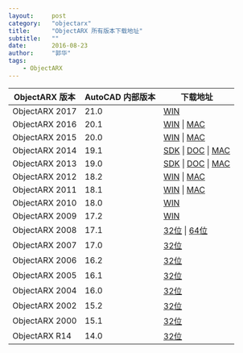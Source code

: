 ```yaml
---
layout:     post
category:   "objectarx"
title:      "ObjectARX 所有版本下载地址"
subtitle:   ""
date:       2016-08-23
author:     "郭华"
tags:
    - ObjectARX
---
```


ObjectARX 版本 | AutoCAD 内部版本 | 下载地址
---------------|------------------|------
ObjectARX 2017 | 21.0             | [WIN](http://download.autodesk.com/esd/objectarx/2017/Autodesk_ObjectARX_2017_Win_64_and_32_Bit.sfx.exe)
ObjectARX 2016 | 20.1             | [WIN](http://download.autodesk.com/esd/objectarx/2016/Autodesk_ObjectARX_2016_Win_64_and_32_Bit.exe) &#124; [MAC](http://download.autodesk.com/esd/objectarx/2016/ObjectARX_2016_English_Mac_OSX.dmg)
ObjectARX 2015 | 20.0             | [WIN](http://download.autodesk.com/esd/objectarx/2015/Autodesk_ObjectARX_2015_Win_64_and_32_Bit.exe) &#124; [MAC](http://download.autodesk.com/esd/objectarx/2015/Autodesk_ObjectARX_2015_English_Mac_OSX.dmg)
ObjectARX 2014 | 19.1             | [SDK](http://download.autodesk.com/esd/objectarx/2014/Autodesk_ObjectARX_2014_Win_64_and_32Bit.sfx.exe) &#124; [DOC](http://download.autodesk.com/esd/objectarx/2014/Autodesk_ObjectARX_2014_Documentation.sfx.exe) &#124; [MAC](http://download.autodesk.com/esd/objectarx/2014/Autodesk_ObjectARX_2014_English_Mac_OSX.dmg)
ObjectARX 2013 | 19.0             | [SDK](http://download.autodesk.com/esd/objectarx/2013/ObjectARX_2013_Win_64_and_32Bit.exe) &#124; [DOC](http://download.autodesk.com/esd/objectarx/2013/ObjectARX_2013_Documentation.exe) &#124; [MAC](http://download.autodesk.com/esd/objectarx/2013/ObjectARX_2013_English_Mac_OSX.dmg)
ObjectARX 2012 | 18.2             | [WIN](http://download.autodesk.com/esd/objectarx/2012/ObjectARX_2012_Win_64_and_32Bit.exe) &#124; [MAC](http://download.autodesk.com/esd/objectarx/2012/ObjectARX_2012_English_Mac_OSX.dmg)
ObjectARX 2011 | 18.1             | [WIN](http://download.autodesk.com/esd/objectarx/2011/ObjectARX_2011_Win_64_and_32Bit.exe) &#124; [MAC](http://download.autodesk.com/esd/objectarx/2011/ObjectARX_2011_English_Mac_OSX.dmg)
ObjectARX 2010 | 18.0             | [WIN](http://download.autodesk.com/akdlm/esd/dlm/objectarx/ObjectARX_2010_Win_64_and_32Bit.exe)
ObjectARX 2009 | 17.2             | [WIN](http://download.autodesk.com/esd/objectarx/2009/ObjectARX_2009_Win_64_and_32Bit.exe)
ObjectARX 2008 | 17.1             | [32位](http://download.autodesk.com/esd/objectarx/2008/ObjectARX_2008_32Bit.exe)  &#124; [64位](http://download.autodesk.com/esd/objectarx/2008/ObjectARX_2008_64Bit.exe)
ObjectARX 2007 | 17.0             | [32位](http://download.autodesk.com/esd/objectarx/2007/Arx_All.exe)
ObjectARX 2006 | 16.2             | [32位](http://download.autodesk.com/WebPub/autocad/oarx2006/Arx_All.exe)
ObjectARX 2005 | 16.1             | [32位](http://download.autodesk.com/WebPub/Developer/autocad/Arx_All2005.exe)
ObjectARX 2004 | 16.0             | [32位](http://download.autodesk.com/WebPub/autocad/oarx/arx_sdk.exe)
ObjectARX 2002 | 15.2             | [32位](http://download.autodesk.com/pub/objectarx/objectarx_2002/K030.arx.plus.all.zip)
ObjectARX 2000 | 15.1             | [32位](http://download.autodesk.com/pub/objectarx/ObjectArxSDK.exe)
ObjectARX R14  | 14.0             | [32位](http://download.autodesk.com/Pub/developer/sdk/obarxsdk.exe)

